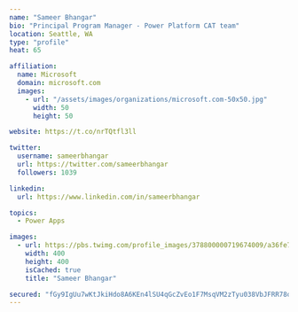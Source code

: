 ```yaml
---
name: "Sameer Bhangar"
bio: "Principal Program Manager - Power Platform CAT team"
location: Seattle, WA
type: "profile"
heat: 65

affiliation:
  name: Microsoft
  domain: microsoft.com
  images:
    - url: "/assets/images/organizations/microsoft.com-50x50.jpg"
      width: 50
      height: 50

website: https://t.co/nrTQtfl3ll

twitter:
  username: sameerbhangar
  url: https://twitter.com/sameerbhangar
  followers: 1039

linkedin:
  url: https://www.linkedin.com/in/sameerbhangar

topics:
  - Power Apps

images:
  - url: https://pbs.twimg.com/profile_images/378800000719674009/a36fe7ddfab1778b76e5793772e43798_400x400.jpeg
    width: 400
    height: 400
    isCached: true
    title: "Sameer Bhangar"

secured: "fGy9IgUu7wKtJkiHdo8A6KEn4lSU4qGcZvEo1F7MsqVM2zTyu038VbJFRR78oGj9K4YW1oS22byOWkq6nrSEVxeUFlBMxoGsHeOOS5eD2WERWIBLHTl+xNuylx/qUVGjpr1pRVIq2hlKp0oyyBJlItWIgn4I6vDQDxMSsamOv4ZZxq0NdvpSWi4HXbZ9m1ZuSgarV3DDefOUQm+WQEQwK4nHkSAbea0kkJFu1MhyvKiWqsIiE3TeXH9UnsCwncQuiPEeypo7IO8583kvFVUSVvKal6Qr88Jv1QrTpwCbF9CjaiGpnH7uYctQkE5O87gcKcGG2Z/reZeOw5HlDznBQC/3ccwE1K7Scs/MuCpoFr3mbo06JHH0n4le0bboL+gMY1oj2A9O2Xc1rLiywmeHpbtd6hXxidoZWjSrRcY2nAA=;oWuUlf3Alh9fqId7Bx8nDw=="
---
```


